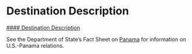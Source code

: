 # Destination Description

[#### Destination Description](javascript:void(0); "Destination Description")

See the Department of State’s Fact Sheet on [Panama](https://www.state.gov/countries-areas/panama/) for information on U.S.-Panama relations.